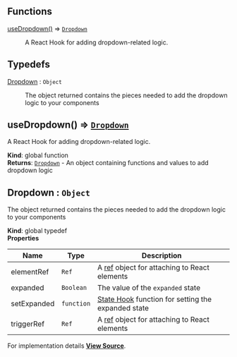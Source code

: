## Functions

<dl>
<dt><a href="#useDropdown">useDropdown()</a> ⇒ <code><a href="#Dropdown">Dropdown</a></code></dt>
<dd><p>A React Hook for adding dropdown-related logic.</p>
</dd>
</dl>

## Typedefs

<dl>
<dt><a href="#Dropdown">Dropdown</a> : <code>Object</code></dt>
<dd><p>The object returned contains the pieces needed to add the dropdown logic to your components</p>
</dd>
</dl>

<a name="useDropdown"></a>

## useDropdown() ⇒ [<code>Dropdown</code>](#Dropdown)
A React Hook for adding dropdown-related logic.

**Kind**: global function  
**Returns**: [<code>Dropdown</code>](#Dropdown) - An object containing functions and values to add dropdown logic  
<a name="Dropdown"></a>

## Dropdown : <code>Object</code>
The object returned contains the pieces needed to add the dropdown logic to your components

**Kind**: global typedef  
**Properties**

| Name | Type | Description |
| --- | --- | --- |
| elementRef | <code>Ref</code> | A [ref](https://reactjs.org/docs/refs-and-the-dom.html) object for attaching to React elements |
| expanded | <code>Boolean</code> | The value of the `expanded` state |
| setExpanded | <code>function</code> | [State Hook](https://reactjs.org/docs/hooks-state.html) function for setting the expanded state |
| triggerRef | <code>Ref</code> | A [ref](https://reactjs.org/docs/refs-and-the-dom.html) object for attaching to React elements |



For implementation details [**View Source**](https://github.com/magento/pwa-studio/blob/develop/packages/peregrine/lib/hooks/useDropdown.js).